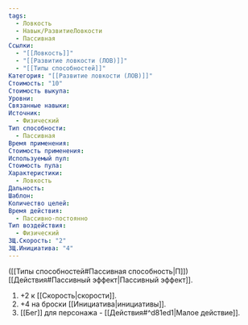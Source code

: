 ```yaml
---
tags:
  - Ловкость
  - Навык/РазвитиеЛовкости
  - Пассивная
Ссылки:
  - "[[Ловкость]]"
  - "[[Развитие ловкости (ЛОВ)]]"
  - "[[Типы способностей]]"
Категория: "[[Развитие ловкости (ЛОВ)]]"
Стоимость: "10"
Стоимость выкупа: 
Уровни: 
Связанные навыки: 
Источник:
  - Физический
Тип способности:
  - Пассивная
Время применения: 
Стоимость применения: 
Используемый пул: 
Стоимость пула: 
Характеристики:
  - Ловкость
Дальность: 
Шаблон: 
Количество целей: 
Время действия:
  - Пассивно-постоянно
Тип воздействия:
  - Физический
ЗЩ.Скорость: "2"
ЗЩ.Инициатива: "4"
---
```

([[Типы способностей#Пассивная способность|П]]) [[Действия#Пассивный эффект|Пассивный эффект]]. 

1. +2 к [[Скорость|скорости]].
2. +4 на броски [[Инициатива|инициативы]]. 
3. [[Бег]] для персонажа - [[Действия#^d81ed1|Малое действие]]. 